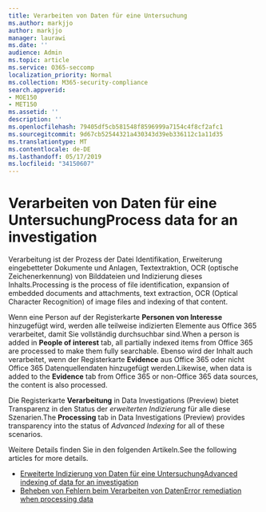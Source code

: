 ```yaml
---
title: Verarbeiten von Daten für eine Untersuchung
ms.author: markjjo
author: markjjo
manager: laurawi
ms.date: ''
audience: Admin
ms.topic: article
ms.service: O365-seccomp
localization_priority: Normal
ms.collection: M365-security-compliance
search.appverid:
- MOE150
- MET150
ms.assetid: ''
description: ''
ms.openlocfilehash: 79405df5cb581548f8596999a7154c4f8cf2afc1
ms.sourcegitcommit: 9d67cb52544321a430343d39eb336112c1a11d35
ms.translationtype: MT
ms.contentlocale: de-DE
ms.lasthandoff: 05/17/2019
ms.locfileid: "34150607"
---
```

# <a name="process-data-for-an-investigation"></a><span data-ttu-id="23a1f-102">Verarbeiten von Daten für eine Untersuchung</span><span class="sxs-lookup"><span data-stu-id="23a1f-102">Process data for an investigation</span></span>

<span data-ttu-id="23a1f-103">Verarbeitung ist der Prozess der Datei Identifikation, Erweiterung eingebetteter Dokumente und Anlagen, Textextraktion, OCR (optische Zeichenerkennung) von Bilddateien und Indizierung dieses Inhalts.</span><span class="sxs-lookup"><span data-stu-id="23a1f-103">Processing is the process of file identification, expansion of embedded documents and attachments, text extraction, OCR (Optical Character Recognition) of image files and indexing of that content.</span></span>  

<span data-ttu-id="23a1f-104">Wenn eine Person auf der Registerkarte **Personen von Interesse** hinzugefügt wird, werden alle teilweise indizierten Elemente aus Office 365 verarbeitet, damit Sie vollständig durchsuchbar sind.</span><span class="sxs-lookup"><span data-stu-id="23a1f-104">When a person is added in **People of interest** tab, all partially indexed items from Office 365 are processed to make them fully searchable.</span></span>  <span data-ttu-id="23a1f-105">Ebenso wird der Inhalt auch verarbeitet, wenn der Registerkarte **Evidence** aus Office 365 oder nicht Office 365 Datenquellendaten hinzugefügt werden.</span><span class="sxs-lookup"><span data-stu-id="23a1f-105">Likewise, when data is added to the **Evidence** tab from Office 365 or non-Office 365 data sources, the content is also processed.</span></span>

<span data-ttu-id="23a1f-106">Die Registerkarte **Verarbeitung** in Data Investigations (Preview) bietet Transparenz in den Status der *erweiterten Indizierung* für alle diese Szenarien.</span><span class="sxs-lookup"><span data-stu-id="23a1f-106">The **Processing** tab in Data Investigations (Preview) provides transparency into the status of *Advanced Indexing* for all of these scenarios.</span></span>

<span data-ttu-id="23a1f-107">Weitere Details finden Sie in den folgenden Artikeln.</span><span class="sxs-lookup"><span data-stu-id="23a1f-107">See the following articles for more details.</span></span>

- [<span data-ttu-id="23a1f-108">Erweiterte Indizierung von Daten für eine Untersuchung</span><span class="sxs-lookup"><span data-stu-id="23a1f-108">Advanced indexing of data for an investigation</span></span>](index-data-people-of-interest.md)
- [<span data-ttu-id="23a1f-109">Beheben von Fehlern beim Verarbeiten von Daten</span><span class="sxs-lookup"><span data-stu-id="23a1f-109">Error remediation when processing data</span></span>](error-remediation.md)
